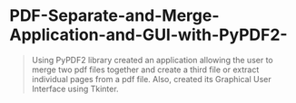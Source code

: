 # PDF-Separate-and-Merge-Application-and-GUI-with-PyPDF2-
> Using PyPDF2 library created an application allowing the user to merge two pdf files together and create a third file or extract individual pages from a pdf file. Also, created its Graphical User Interface using Tkinter. 

